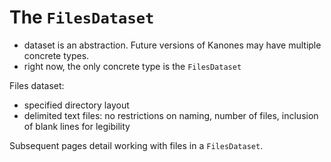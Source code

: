 # The `FilesDataset`

- dataset is an abstraction. Future versions of Kanones may have multiple concrete types. 
- right now, the only concrete type is the `FilesDataset`

Files dataset:

- specified directory layout
- delimited text files: no restrictions on naming, number of files, inclusion of blank lines for legibility


Subsequent pages detail working with files in a `FilesDataset`.